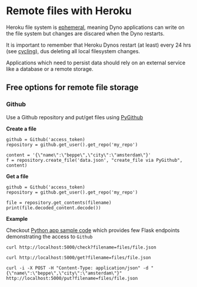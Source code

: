 # Remote files with Heroku

Heroku file system is [ephemeral](https://devcenter.heroku.com/articles/dynos#ephemeral-filesystem), meaning Dyno applications can write on the file system but 
changes are discared when the Dyno restarts.

It is important to remember that Heroku Dynos restart (at least) every 24 hrs (see [cycling](https://devcenter.heroku.com/articles/dynos#restarting)), 
dus deleting all local filesystem changes.

Applications which need to persist data should rely on an external service like a database or a remote storage.

## Free options for remote file storage 

### Github

Use a Github repository and put/get files using [PyGithub](https://github.com/PyGithub/PyGithub)

**Create a file**
```
github = Github('access_token)
repository = github.get_user().get_repo('my_repo')

content = '{\"name\":\"beppe\",\"city\":\"amsterdam\"}'
f = repository.create_file('data.json', "create_file via PyGithub", content)
```

**Get a file**
```
github = Github('access_token)
repository = github.get_user().get_repo('my_repo')

file = repository.get_contents(filename)
print(file.decoded_content.decode())
```

**Example**

Checkout [Python app sample code](https://github.com/gcatanese/HerokuFiles/tree/main/app) which provides few Flask 
endpoints demonstrating the access to `Github`

```
curl http://localhost:5000/check?filename=files/file.json

curl http://localhost:5000/get?filename=files/file.json

curl -i -X POST -H "Content-Type: application/json" -d "{\"name\":\"beppe\",\"city\":\"amsterdam\"}" http://localhost:5000/put?filename=files/file.json
```